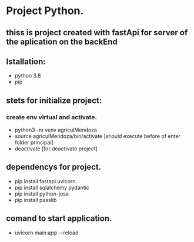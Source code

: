 # Project Python. 

## thiss is project created with fastApi for server of the aplication  on the backEnd

## Istallation: 
- python 3.8
- pip

## stets for initialize project: 
### create env  virtual and activate.
- python3 -m venv agriculMendoza
- source agriculMendoza/bin/activate [should execute before of enter folder principal]
- deactivate [for deactivate project]

## dependencys for project.
-  pip install fastapi uvicorn.
-  pip install sqlalchemy pydantic
-  pip install python-jose
-  pip install passlib 

## comand to start application. 
- uvicorn main:app --reload
